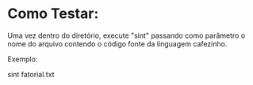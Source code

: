 # Como Testar:

Uma vez dentro do diretório, execute "sint" passando como parâmetro o nome do arquivo contendo o código fonte da linguagem cafezinho. 

Exemplo:

sint fatorial.txt
